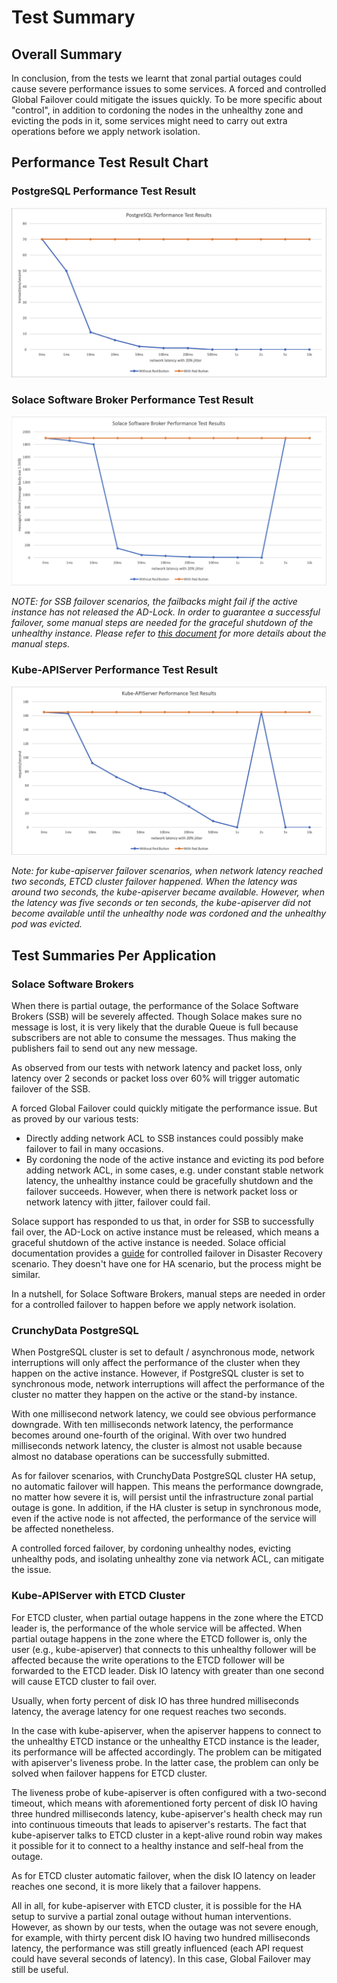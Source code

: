 # Test Summary

## Overall Summary

In conclusion, from the tests we learnt that zonal partial outages could cause severe performance issues to some services. A forced and controlled Global Failover could mitigate the issues quickly. To be more specific about "control", in addition to cordoning the nodes in the unhealthy zone and evicting the pods in it, some services might need to carry out extra operations before we apply network isolation.

## Performance Test Result Chart

### PostgreSQL Performance Test Result

![PostgreSQL Performance Test Result](PostgreSQL_performance_test_results.png)

### Solace Software Broker Performance Test Result

![Solace Software Broker Performance Test Result](Solace_performance_test_results.png)

*NOTE: for SSB failover scenarios, the failbacks might fail if the active instance has not released the AD-Lock. In order to guarantee a successful failover, some manual steps are needed for the graceful shutdown of the unhealthy instance. Please refer to [this document](https://docs.solace.com/Features/DR-Replication/Perf-Con-Fail-Over.htm) for more details about the manual steps.*

### Kube-APIServer Performance Test Result

![Kube-APIServer Performance Test Result](Kube_APIServer_performance_test_results.png)

*Note: for kube-apiserver failover scenarios, when network latency reached two seconds, ETCD cluster failover happened. When the latency was around two seconds, the kube-apiserver became available. However, when the latency was five seconds or ten seconds, the kube-apiserver did not become available until the unhealthy node was cordoned and the unhealthy pod was evicted.*

## Test Summaries Per Application

### Solace Software Brokers

When there is partial outage, the performance of the Solace Software Brokers (SSB) will be severely affected. Though Solace makes sure no message is lost, it is very likely that the durable Queue is full because subscribers are not able to consume the messages. Thus making the publishers fail to send out any new message.

As observed from our tests with network latency and packet loss, only latency over 2 seconds or packet loss over 60% will trigger automatic failover of the SSB.

A forced Global Failover could quickly mitigate the performance issue. But as proved by our various tests:
- Directly adding network ACL to SSB instances could possibly make failover to fail in many occasions.
- By cordoning the node of the active instance and evicting its pod before adding network ACL, in some cases, e.g. under constant stable network latency, the unhealthy instance could be gracefully shutdown and the failover succeeds. However, when there is network packet loss or network latency with jitter, failover could fail.

Solace support has responded to us that, in order for SSB to successfully fail over, the AD-Lock on active instance must be released, which means a graceful shutdown of the active instance is needed. Solace official documentation provides a [guide](https://docs.solace.com/Features/DR-Replication/Perf-Con-Fail-Over.htm) for controlled failover in Disaster Recovery scenario. They doesn't have one for HA scenario, but the process might be similar.

In a nutshell, for Solace Software Brokers, manual steps are needed in order for a controlled failover to happen before we apply network isolation.

### CrunchyData PostgreSQL

When PostgreSQL cluster is set to default / asynchronous mode, network interruptions will only affect the performance of the cluster when they happen on the active instance. However, if PostgreSQL cluster is set to synchronous mode, network interruptions will affect the performance of the cluster no matter they happen on the active or the stand-by instance.

With one millisecond network latency, we could see obvious performance downgrade. With ten milliseconds network latency, the performance becomes around one-fourth of the original. With over two hundred milliseconds network latency, the cluster is almost not usable because almost no database operations can be successfully submitted.

As for failover scenarios, with CrunchyData PostgreSQL cluster HA setup, no automatic failover will happen. This means the performance downgrade, no matter how severe it is, will persist until the infrastructure zonal partial outage is gone. In addition, if the HA cluster is setup in synchronous mode, even if the active node is not affected, the performance of the service will be affected nonetheless.

A controlled forced failover, by cordoning unhealthy nodes, evicting unhealthy pods, and isolating unhealthy zone via network ACL, can mitigate the issue.

### Kube-APIServer with ETCD Cluster

For ETCD cluster, when partial outage happens in the zone where the ETCD leader is, the performance of the whole service will be affected. When partial outage happens in the zone where the ETCD follower is, only the user (e.g., kube-apiserver) that connects to this unhealthy follower will be affected because the write operations to the ETCD follower will be forwarded to the ETCD leader. Disk IO latency with greater than one second will cause ETCD cluster to fail over.

Usually, when forty percent of disk IO has three hundred milliseconds latency, the average latency for one request reaches two seconds.

In the case with kube-apiserver, when the apiserver happens to connect to the unhealthy ETCD instance or the unhealthy ETCD instance is the leader, its performance will be affected accordingly. The problem can be mitigated with apiserver's liveness probe. In the latter case, the problem can only be solved when failover happens for ETCD cluster.

The liveness probe of kube-apiserver is often configured with a two-second timeout, which means with aforementioned forty percent of disk IO having three hundred milliseconds latency, kube-apiserver's health check may run into continuous timeouts that leads to apiserver's restarts. The fact that kube-apiserver talks to ETCD cluster in a kept-alive round robin way makes it possible for it to connect to a healthy instance and self-heal from the outage.

As for ETCD cluster automatic failover, when the disk IO latency on leader reaches one second, it is more likely that a failover happens.

All in all, for kube-apiserver with ETCD cluster, it is possible for the HA setup to survive a partial zonal outage without human interventions. However, as shown by our tests, when the outage was not severe enough, for example, with thirty percent disk IO having two hundred milliseconds latency, the performance was still greatly influenced (each API request could have several seconds of latency). In this case, Global Failover may still be useful.
